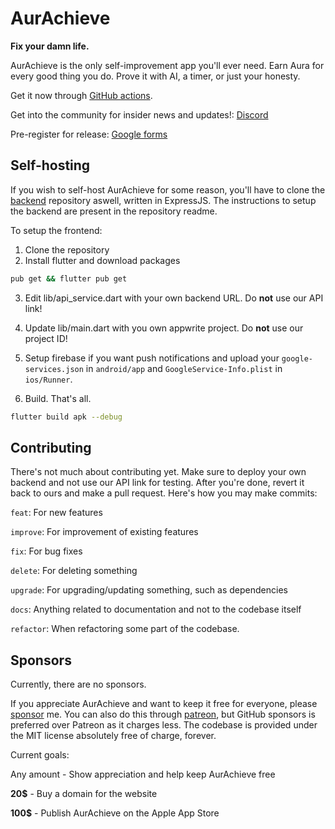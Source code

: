# AurAchieve

**Fix your damn life.**

AurAchieve is the only self-improvement app you'll ever need. Earn Aura for every good thing you do. Prove it with AI, a timer, or just your honesty.

Get it now through [GitHub actions](https://github.com/NiceSapien/AurAchieve/actions).

Get into the community for insider news and updates!: [Discord](https://discord.gg/XQ5U7p7bdz)

Pre-register for release: [Google forms](https://docs.google.com/forms/d/e/1FAIpQLSdA6v4FyNCA9lzf_E-mPBP-PtF9ioedzijNrLCMPM9F_WuFgA/viewform?usp=header)

## Self-hosting

If you wish to self-host AurAchieve for some reason, you'll have to clone the [backend](https://github.com/NiceSapien/AurAchieve-backend) repository aswell, written in ExpressJS. The instructions to setup the backend are present in the repository readme.

To setup the frontend:

1. Clone the repository
2. Install flutter and download packages

```bash
pub get && flutter pub get
```

3. Edit lib/api_service.dart with your own backend URL. Do **not** use our API link!

4. Update lib/main.dart with you own appwrite project. Do **not** use our project ID!

5. Setup firebase if you want push notifications and upload your `google-services.json` in `android/app` and `GoogleService-Info.plist` in `ios/Runner`.

6. Build. That's all.

```bash
flutter build apk --debug
```

## Contributing

There's not much about contributing yet. Make sure to deploy your own backend and not use our API link for testing. After you're done, revert it back to ours and make a pull request. Here's how you may make commits:

`feat`: For new features

`improve`: For improvement of existing features

`fix`: For bug fixes

`delete`: For deleting something

`upgrade`: For upgrading/updating something, such as dependencies

`docs`: Anything related to documentation and not to the codebase itself

`refactor`: When refactoring some part of the codebase.

## Sponsors

Currently, there are no sponsors.

If you appreciate AurAchieve and want to keep it free for everyone, please [sponsor](https://github.com/sponsors/NiceSapien) me. You can also do this through [patreon](https://patreon.com/nicesapien), but GitHub sponsors is preferred over Patreon as it charges less. The codebase is provided under the MIT license absolutely free of charge, forever.



Current goals:

Any amount - Show appreciation and help keep AurAchieve free

**20$** - Buy a domain for the website

**100$** - Publish AurAchieve on the Apple App Store